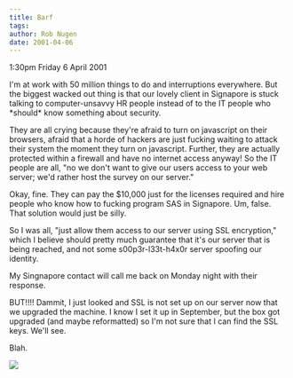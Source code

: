 ```yaml
---
title: Barf
tags: 
author: Rob Nugen
date: 2001-04-06
---
```


<p class=date>1:30pm Friday 6 April 2001</p>

<p>I'm at work with 50 million things to do and
interruptions everywhere.  But the biggest wacked out
thing is that our lovely client in Signapore is stuck
talking to computer-unsavvy HR people instead of to
the IT people who *should* know something about
security.</p>

<p>They are all crying because they're afraid to turn
on javascript on their browsers, afraid that a horde
of hackers are just fucking waiting to attack their
system the moment they turn on javascript.  Further,
they are actually protected within a firewall and have
no internet access anyway!  So the IT people are all,
"no we don't want to give our users access to your web
server; we'd rather host the survey on our
server."</p>

<p>Okay, fine.  They can pay the $10,000 just for the
licenses required and hire people who know how to
fucking program SAS in Signapore.  Um, false.  That
solution would just be silly.</p>

<p>So I was all, "just allow them access to our server
using SSL encryption," which I believe should pretty
much guarantee that it's our server that is being
reached, and not some s00p3r-l33t-h4x0r server
spoofing our identity.</p>

<p>My Singnapore contact will call me back on Monday
night with their response.</p>

<p>BUT!!!!  Dammit, I just looked and SSL is not set
up on our server now that we upgraded the machine.  I
know I set it up in September, but the box got
upgraded (and maybe reformatted) so I'm not sure that
I can find the SSL keys.  We'll see.</p>

<p>Blah.</p>

<p><img src="/images/rob/wL-ROB.gif"/></p>
